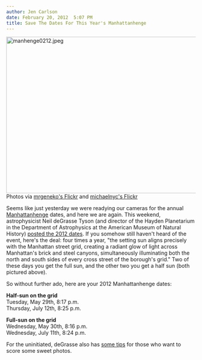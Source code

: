 ```yaml
---
author: Jen Carlson
date: February 20, 2012  5:07 PM
title: Save The Dates For This Year's Manhattanhenge
---
```


<p><span class="mt-enclosure mt-enclosure-image" style="display: inline;"> <img alt="manhenge0212.jpeg" src="https://web.archive.org/web/20130619003340im_/http://gothamist.com/attachments/arts_jen/manhenge0212.jpeg" width="640" height="416" class="image-none"> </span><br>
<span class="photo_caption">Photos via <a href="https://web.archive.org/web/20130619003340/http://www.flickr.com/photos/geneko/2532814080/">mrgeneko&apos;s Flickr</a> and <a href="https://web.archive.org/web/20130619003340/http://www.flickr.com/photos/michaelnyc/5784264801/in/photostream/">michaelnyc&apos;s Flickr</a></span></p>

<p>Seems like just yesterday we were readying our cameras for the annual <a href="https://web.archive.org/web/20130619003340/http://gothamist.com/tags/manhattanhenge">Manhattanhenge</a> dates, and here we are again. This weekend, astrophysicist Neil deGrasse Tyson (and director of the Hayden Planetarium in the Department of Astrophysics at the American Museum of Natural History) <a href="https://web.archive.org/web/20130619003340/http://www.haydenplanetarium.org/resources/starstruck/manhattanhenge/">posted the 2012 dates</a>. If you somehow still haven&apos;t heard of the event, here&apos;s the deal: four times a year, &quot;the setting sun aligns precisely with the Manhattan street grid, creating a radiant glow of light across Manhattan&apos;s brick and steel canyons, simultaneously illuminating both the north and south sides of every cross street of the borough&apos;s grid.&quot; Two of these days you get the full sun, and the other two you get a half sun (both pictured above).</p>

<p>So without further ado, here are your 2012 Manhattanhenge dates:</p>

<p><strong>Half-sun on the grid</strong><br>
Tuesday, May 29th, 8:17 p.m.<br>
Thursday, July 12th, 8:25 p.m.</p>

<p><strong>Full-sun on the grid</strong><br>
Wednesday, May 30th, 8:16 p.m.<br>
Wednesday, July 11th, 8:24 p.m.</p>

<p>For the uninitiated, deGrasse also has <a href="https://web.archive.org/web/20130619003340/http://www.haydenplanetarium.org/resources/starstruck/manhattanhenge/">some tips</a> for those who want to score some sweet photos.</p>